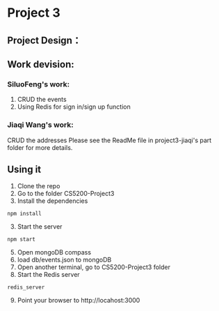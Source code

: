 # Project 3

## Project Design： 

## Work devision:
### SiluoFeng's work: 
1) CRUD the events 
2) Using Redis for sign in/sign up function 

### Jiaqi Wang's work: 
CRUD the addresses 
Please see the ReadMe file in project3-jiaqi's part folder for more details.

## Using it

1) Clone the repo
2) Go to the folder CS5200-Project3
4) Install the dependencies

```
npm install
```


3) Start the server

```
npm start
```
5) Open mongoDB compass
6) load db/events.json to mongoDB
7) Open another terminal, go to CS5200-Project3 folder
8) Start the Redis server

```
redis_server
```


9) Point your browser to http://locahost:3000


